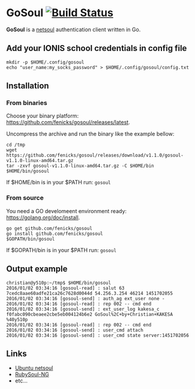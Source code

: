 # GoSoul [![Build Status](https://travis-ci.org/fenicks/gosoul.svg?branch=master)](https://travis-ci.org/fenicks/gosoul)

**GoSoul** is a [netsoul](https://doc.ubuntu-fr.org/netsoul) authentication client written in Go.

## Add your IONIS school credentials in config file

    mkdir -p $HOME/.config/gosoul
    echo "user_name:my_socks_password" > $HOME/.config/gosoul/config.txt

## Installation

### From binaries

Choose your binary platform: https://github.com/fenicks/gosoul/releases/latest.

Uncompress the archive and run the binary like the example bellow:

    cd /tmp
    wget https://github.com/fenicks/gosoul/releases/download/v1.1.0/gosoul-v1.1.0-linux-amd64.tar.gz
    tar -zxvf gosoul-v1.1.0-linux-amd64.tar.gz -C $HOME/bin
    $HOME/bin/gosoul

If $HOME/bin is in your $PATH run: `gosoul`

### From source

You need a GO develomeent environment ready: https://golang.org/doc/install.

    go get github.com/fenicks/gosoul
    go install github.com/fenicks/gosoul
    $GOPATH/bin/gosoul

If $GOPATH/bin is in your $PATH run: `gosoul`

## Output example

    christian@y510p:~/tmp$ $HOME/bin/gosoul
    2016/01/02 03:34:16 [gosoul-read] : salut 63 7cedc8aae60adfe21ca26c7628d0044d 54.256.3.254 46214 1451702055
    2016/01/02 03:34:16 [gosoul-send] : auth_ag ext_user none -
    2016/01/02 03:34:16 [gosoul-read] : rep 002 -- cmd end
    2016/01/02 03:34:16 [gosoul-send] : ext_user_log kakesa_c f0fabc090cbeaee2cbe5eb004124b6e2 GoSoul%2C+by+Christian+KAKESA %40y510p
    2016/01/02 03:34:16 [gosoul-read] : rep 002 -- cmd end
    2016/01/02 03:34:16 [gosoul-send] : user_cmd attach
    2016/01/02 03:34:16 [gosoul-send] : user_cmd state server:1451702056

## Links
 *   [Ubuntu netsoul](http://doc.ubuntu-fr.org/netsoul)
 *   [RubySoul-NG](https://github.com/fenicks/rubysoul-ng/)
 *   etc...
